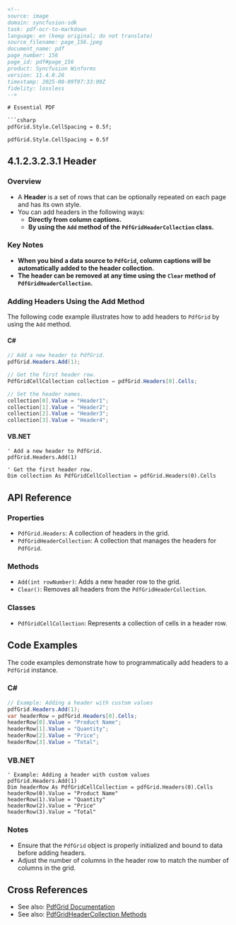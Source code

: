 ```html
<!-- 
source: image
domain: syncfusion-sdk
task: pdf-ocr-to-markdown
language: en (keep original; do not translate)
source_filename: page_156.jpeg
document_name: pdf
page_number: 156
page_id: pdf#page_156
product: Syncfusion Winforms
version: 11.4.0.26
timestamp: 2025-08-09T07:33:09Z
fidelity: lossless
-->

# Essential PDF

```csharp
pdfGrid.Style.CellSpacing = 0.5f;
```

```vb.net
pdfGrid.Style.CellSpacing = 0.5f
```

## 4.1.2.3.2.3.1 Header

### Overview
- A **Header** is a set of rows that can be optionally repeated on each page and has its own style.
- You can add headers in the following ways:
  - **Directly from column captions.**
  - **By using the `Add` method of the `PdfGridHeaderCollection` class.**

### Key Notes
- **When you bind a data source to `PdfGrid`, column captions will be automatically added to the header collection.**
- **The header can be removed at any time using the `Clear` method of `PdfGridHeaderCollection`.**

### Adding Headers Using the Add Method

The following code example illustrates how to add headers to `PdfGrid` by using the `Add` method.

#### C#
```csharp
// Add a new header to PdfGrid.
pdfGrid.Headers.Add(1);

// Get the first header row.
PdfGridCellCollection collection = pdfGrid.Headers[0].Cells;

// Set the header names.
collection[0].Value = "Header1";
collection[1].Value = "Header2";
collection[2].Value = "Header3";
collection[3].Value = "Header4";
```

#### VB.NET
```vb.net
' Add a new header to PdfGrid.
pdfGrid.Headers.Add(1)

' Get the first header row.
Dim collection As PdfGridCellCollection = pdfGrid.Headers(0).Cells
```

## API Reference

### Properties
- `PdfGrid.Headers`: A collection of headers in the grid.
- `PdfGridHeaderCollection`: A collection that manages the headers for `PdfGrid`.

### Methods
- `Add(int rowNumber)`: Adds a new header row to the grid.
- `Clear()`: Removes all headers from the `PdfGridHeaderCollection`.

### Classes
- `PdfGridCellCollection`: Represents a collection of cells in a header row.

## Code Examples

The code examples demonstrate how to programmatically add headers to a `PdfGrid` instance.

### C#
```csharp
// Example: Adding a header with custom values
pdfGrid.Headers.Add(1);
var headerRow = pdfGrid.Headers[0].Cells;
headerRow[0].Value = "Product Name";
headerRow[1].Value = "Quantity";
headerRow[2].Value = "Price";
headerRow[3].Value = "Total";
```

### VB.NET
```vb.net
' Example: Adding a header with custom values
pdfGrid.Headers.Add(1)
Dim headerRow As PdfGridCellCollection = pdfGrid.Headers(0).Cells
headerRow(0).Value = "Product Name"
headerRow(1).Value = "Quantity"
headerRow(2).Value = "Price"
headerRow(3).Value = "Total"
```

### Notes
- Ensure that the `PdfGrid` object is properly initialized and bound to data before adding headers.
- Adjust the number of columns in the header row to match the number of columns in the grid.

## Cross References
- See also: [PdfGrid Documentation](#)
- See also: [PdfGridHeaderCollection Methods](#)

<!-- tags: [syncfusion, winforms, pdfgrid, header, cellspacing, pdfgridheadercollection, addmethod] keywords: [pdfgrid, headers, cell spacing, add, clear, column captions, grid, api, vb.net, c#] -->
```
